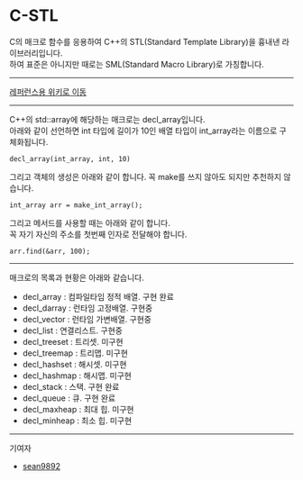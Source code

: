 # C-STL

C의 매크로 함수를 응용하여 C++의 STL(Standard Template Library)을 흉내낸 라이브러리입니다.  
하여 표준은 아니지만 때로는 SML(Standard Macro Library)로 가칭합니다.  
  
***  
  
[레퍼런스용 위키로 이동](https://github.com/myyrakle/C-STL/wiki)  
  
***
  
C++의 std::array에 해당하는 매크로는 decl_array입니다.  
아래와 같이 선언하면 int 타입에 길이가 10인 배열 타입이 int_array라는 이름으로 구체화됩니다.  
```
decl_array(int_array, int, 10)
```
  
그리고 객체의 생성은 아래와 같이 합니다. 꼭 make를 쓰지 않아도 되지만 추천하지 않습니다.  
```
int_array arr = make_int_array();
```
  
그리고 메서드를 사용할 때는 아래와 같이 합니다.  
꼭 자기 자신의 주소를 첫번째 인자로 전달해야 합니다.
```
arr.find(&arr, 100);
```
  
***  
  
매크로의 목록과 현황은 아래와 같습니다.  
- decl_array : 컴파일타임 정적 배열. 구현 완료  
- decl_darray : 런타임 고정배열. 구현중  
- decl_vector : 런타임 가변배열. 구현중  
- decl_list : 연결리스트. 구현중  
- decl_treeset : 트리셋. 미구현  
- decl_treemap : 트리맵. 미구현  
- decl_hashset : 해시셋. 미구현  
- decl_hashmap : 해시맵. 미구현  
- decl_stack : 스택. 구현 완료  
- decl_queue : 큐. 구현 완료  
- decl_maxheap : 최대 힙. 미구현  
- decl_minheap : 최소 힙. 미구현  
  
***  
  
기여자  
- [sean9892](https://github.com/sean9892)
